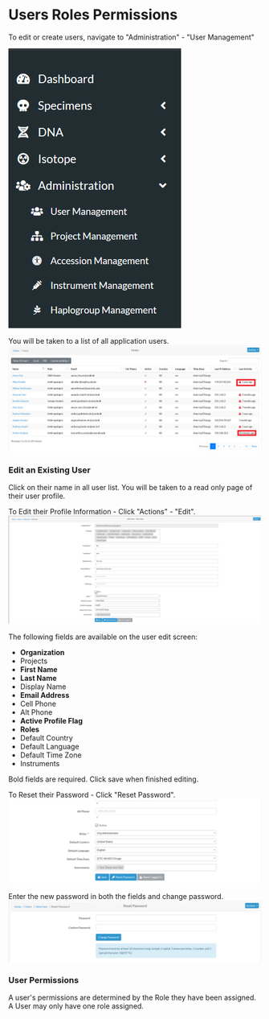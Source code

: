 # Users Roles Permissions

To edit or create users, navigate to "Administration" - "User Management"

![SE Search Categories](../images/skeletalElements/users.png)

You will be taken to a list of all application users.
![SE Search Categories](../images/skeletalElements/UserList.png)

### Edit an Existing User

Click on their name in all user list. You will be taken to a read only page of their user profile. 

To Edit their Profile Information - Click "Actions" - "Edit". 
 ![SE Search Categories](../images/skeletalElements/UserEdit.png)
 
The following fields are available on the user edit screen:

 - **Organization**
 - Projects
 - **First Name**
 - **Last Name**
 - Display Name
 - **Email Address**
 - Cell Phone
 - Alt Phone
 - **Active Profile Flag**
 - **Roles**
 - Default Country
 - Default Language
 - Default Time Zone
 - Instruments
 
 Bold fields are required. Click save when finished editing.
  
To Reset their Password - Click "Reset Password".
 ![SE Search Categories](../images/skeletalElements/PasswordReset.png)
 
Enter the new password in both the fields and change password.
  ![SE Search Categories](../images/skeletalElements/PasswordChange.png)
  

### User Permissions

A user's permissions are determined by the Role they have been assigned. A User may only have one role assigned.